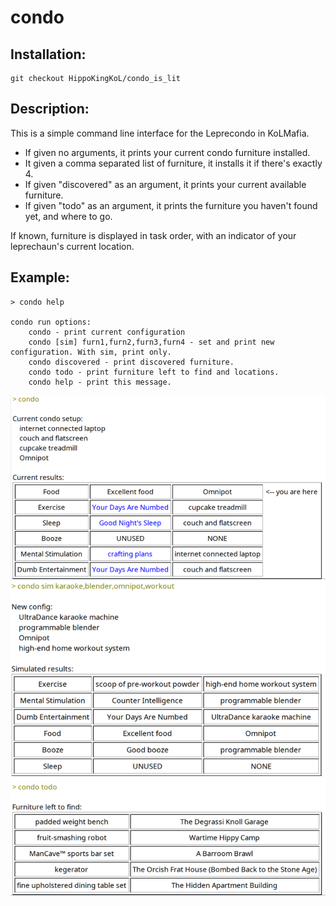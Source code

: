# condo

## Installation:

```
git checkout HippoKingKoL/condo_is_lit
```

## Description:
This is a simple command line interface for the Leprecondo in KoLMafia.
- If given no arguments, it prints your current condo furniture installed.
- It given a comma separated list of furniture, it installs it if there's exactly 4.
- If given "discovered" as an argument, it prints your current available furniture.
- If given "todo" as an argument, it prints the furniture you haven't found yet, and where to go.

If known, furniture is displayed in task order, with an indicator of your leprechaun's current location.

## Example:
```
> condo help

condo run options:
    condo - print current configuration
    condo [sim] furn1,furn2,furn3,furn4 - set and print new configuration. With sim, print only.
    condo discovered - print discovered furniture.
    condo todo - print furniture left to find and locations.
    condo help - print this message.
```

![Status](/condo_status.PNG)
![Sim](/condo_sim.PNG)
![ToDo](/todo.PNG)

